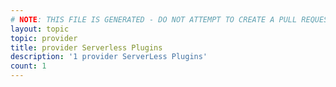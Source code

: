```yaml
---
# NOTE: THIS FILE IS GENERATED - DO NOT ATTEMPT TO CREATE A PULL REQUEST TO UPDATE THE DATA. 
layout: topic
topic: provider
title: provider Serverless Plugins
description: '1 provider ServerLess Plugins'
count: 1
---
```

